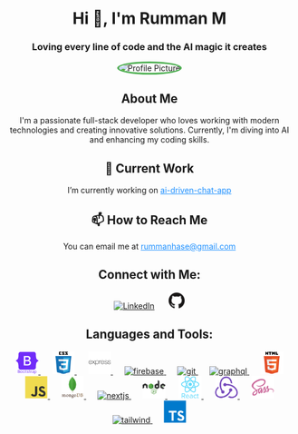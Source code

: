 <h1 align="center">Hi 👋, I'm Rumman M</h1>
<h3 align="center">Loving every line of code and the AI magic it creates</h3>

<p align="center">
  <img src="https://i.imgur.com/8aQEsa3.jpeg" alt="Profile Picture" width="150" style="border-radius: 50%; border: 3px solid #4CAF50;">
</p>

<h2 align="center">About Me</h2>
<p align="center">I'm a passionate full-stack developer who loves working with modern technologies and creating innovative solutions. Currently, I'm diving into AI and enhancing my coding skills.</p>

<h2 align="center">🔭 Current Work</h2>
<p align="center">I’m currently working on <a href="https://github.com/rumman1999/chat-app" target="_blank" style="color: #1E90FF;">ai-driven-chat-app</a></p>

<h2 align="center">📫 How to Reach Me</h2>
<p align="center">You can email me at <a href="mailto:rummanhase@gmail.com" style="color: #1E90FF;">rummanhase@gmail.com</a></p>

<h2 align="center">Connect with Me:</h2>
<p align="center">
  <a href="https://linkedin.com/in/rummanhase" target="_blank" style="margin: 0 10px;"><img src="https://raw.githubusercontent.com/rahuldkjain/github-profile-readme-generator/master/src/images/icons/Social/linked-in-alt.svg" alt="LinkedIn" height="30" width="30" /></a>
  <a href="https://github.com/yourusername" target="_blank" style="margin: 0 10px;"><img src="https://raw.githubusercontent.com/devicons/devicon/master/icons/github/github-original.svg" alt="GitHub" height="30" width="30" /></a>
</p>

<h2 align="center">Languages and Tools:</h2>
<p align="center">
  <a href="https://getbootstrap.com" target="_blank" rel="noreferrer" style="margin: 0 10px;"> <img src="https://raw.githubusercontent.com/devicons/devicon/master/icons/bootstrap/bootstrap-plain-wordmark.svg" alt="bootstrap" width="40" height="40"/> </a>
  <a href="https://www.w3schools.com/css/" target="_blank" rel="noreferrer" style="margin: 0 10px;"> <img src="https://raw.githubusercontent.com/devicons/devicon/master/icons/css3/css3-original-wordmark.svg" alt="css3" width="40" height="40"/> </a>
  <a href="https://expressjs.com" target="_blank" rel="noreferrer" style="margin: 0 10px;"> <img src="https://raw.githubusercontent.com/devicons/devicon/master/icons/express/express-original-wordmark.svg" alt="express" width="40" height="40"/> </a>
  <a href="https://firebase.google.com/" target="_blank" rel="noreferrer" style="margin: 0 10px;"> <img src="https://www.vectorlogo.zone/logos/firebase/firebase-icon.svg" alt="firebase" width="40" height="40"/> </a>
  <a href="https://git-scm.com/" target="_blank" rel="noreferrer" style="margin: 0 10px;"> <img src="https://www.vectorlogo.zone/logos/git-scm/git-scm-icon.svg" alt="git" width="40" height="40"/> </a>
  <a href="https://graphql.org" target="_blank" rel="noreferrer" style="margin: 0 10px;"> <img src="https://www.vectorlogo.zone/logos/graphql/graphql-icon.svg" alt="graphql" width="40" height="40"/> </a>
  <a href="https://www.w3.org/html/" target="_blank" rel="noreferrer" style="margin: 0 10px;"> <img src="https://raw.githubusercontent.com/devicons/devicon/master/icons/html5/html5-original-wordmark.svg" alt="html5" width="40" height="40"/> </a>
  <a href="https://developer.mozilla.org/en-US/docs/Web/JavaScript" target="_blank" rel="noreferrer" style="margin: 0 10px;"> <img src="https://raw.githubusercontent.com/devicons/devicon/master/icons/javascript/javascript-original.svg" alt="javascript" width="40" height="40"/> </a>
  <a href="https://www.mongodb.com/" target="_blank" rel="noreferrer" style="margin: 0 10px;"> <img src="https://raw.githubusercontent.com/devicons/devicon/master/icons/mongodb/mongodb-original-wordmark.svg" alt="mongodb" width="40" height="40"/> </a>
  <a href="https://nextjs.org/" target="_blank" rel="noreferrer" style="margin: 0 10px;"> <img src="https://cdn.worldvectorlogo.com/logos/nextjs-2.svg" alt="nextjs" width="40" height="40"/> </a>
  <a href="https://nodejs.org" target="_blank" rel="noreferrer" style="margin: 0 10px;"> <img src="https://raw.githubusercontent.com/devicons/devicon/master/icons/nodejs/nodejs-original-wordmark.svg" alt="nodejs" width="40" height="40"/> </a>
  <a href="https://reactjs.org/" target="_blank" rel="noreferrer" style="margin: 0 10px;"> <img src="https://raw.githubusercontent.com/devicons/devicon/master/icons/react/react-original-wordmark.svg" alt="react" width="40" height="40"/> </a>
  <a href="https://redux.js.org" target="_blank" rel="noreferrer" style="margin: 0 10px;"> <img src="https://raw.githubusercontent.com/devicons/devicon/master/icons/redux/redux-original.svg" alt="redux" width="40" height="40"/> </a>
  <a href="https://sass-lang.com" target="_blank" rel="noreferrer" style="margin: 0 10px;"> <img src="https://raw.githubusercontent.com/devicons/devicon/master/icons/sass/sass-original.svg" alt="sass" width="40" height="40"/> </a>
  <a href="https://tailwindcss.com/" target="_blank" rel="noreferrer" style="margin: 0 10px;"> <img src="https://www.vectorlogo.zone/logos/tailwindcss/tailwindcss-icon.svg" alt="tailwind" width="40" height="40"/> </a>
  <a href="https://www.typescriptlang.org/" target="_blank" rel="noreferrer" style="margin: 0 10px;"> <img src="https://raw.githubusercontent.com/devicons/devicon/master/icons/typescript/typescript-original.svg" alt="typescript" width="40" height="40"/> </a>
</p>


